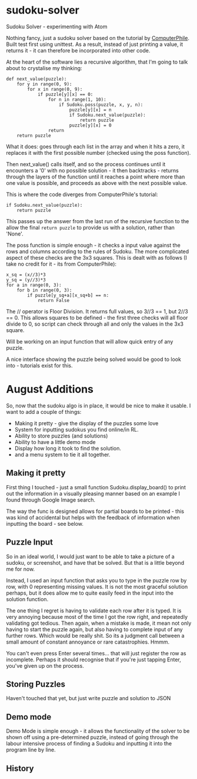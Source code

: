 # sudoku-solver

Sudoku Solver - experimenting with Atom

Nothing fancy, just a sudoku solver based on the tutorial by [ComputerPhile](#https://www.youtube.com/watch?v=G_UYXzGuqvM). Built test first using unittest. As a result, instead of just printing a value, it returns it - it can therefore be incorporated into other code.

At the heart of the software lies a recursive algorithm, that I'm going to talk about to crystalise my thinking:

```
def next_value(puzzle):
    for y in range(0, 9):
        for x in range(0, 9):
            if puzzle[y][x] == 0:
                for n in range(1, 10):
                    if Sudoku.poss(puzzle, x, y, n):
                        puzzle[y][x] = n
                        if Sudoku.next_value(puzzle):
                            return puzzle
                        puzzle[y][x] = 0
                return
    return puzzle
```

What it does: goes through each list in the array and when it hits a zero, it replaces it with the first possible number (checked using the poss function).

Then next_value() calls itself, and so the process continues until it encounters a '0' with no possible solution - it then backtracks - returns through the layers of the function until it reaches a point where more than one value is possible, and proceeds as above with the next possible value.

This is where the code diverges from ComputerPhile's tutorial:

```
if Sudoku.next_value(puzzle):
    return puzzle
```

This passes up the answer from the last run of the recursive function to the allow the final `return puzzle` to provide us with a solution, rather than 'None'.

The poss function is simple enough - it checks a input value against the rows and columns according to the rules of Sudoku. The more complicated aspect of these checks are the 3x3 squares. This is dealt with as follows (I take no credit for it - its from ComputerPhile):

```
x_sq = (x//3)*3
y_sq = (y//3)*3
for a in range(0, 3):
    for b in range(0, 3):
        if puzzle[y_sq+a][x_sq+b] == n:
            return False
```

The // operator is Floor Division. It returns full values, so 3//3 == 1, but 2//3 == 0. This allows squares to be defined - the first three checks will all floor divide to 0, so script can check through all and only the values in the 3x3 square.

Will be working on an input function that will allow quick entry of any puzzle.

A nice interface showing the puzzle being solved would be good to look into - tutorials exist for this.

# August Additions

So, now that the sudoku algo is in place, it would be nice to make it usable. I want to add a couple of things:

- Making it pretty - give the display of the puzzles some love
- System for inputting sudokus you find online/in RL.
- Ability to store puzzles (and solutions)
- Ability to have a little demo mode
- Display how long it took to find the solution.
- and a menu system to tie it all together.

## Making it pretty

First thing I touched - just a small function Sudoku.display_board() to print out the information in a visually pleasing manner based on an example I found through Google Image search. 

The way the func is designed allows for partial boards to be printed - this was kind of accidental but helps with the feedback of information when inputting the board - see below.

## Puzzle Input

So in an ideal world, I would just want to be able to take a picture of a sudoku, or screenshot, and have that be solved. But that is a little beyond me for now.

Instead, I used an input function that asks you to type in the puzzle row by row, with 0 representing missing values. It is not the most graceful solution perhaps, but it does allow me to quite easily feed in the input into the solution function.

The one thing I regret is having to validate each row after it is typed. It is very annoying because most of the time I got the row right, and repeatedly validating got tedious. Then again, when a mistake is made, it mean not only having to start the puzzle again, but also having to complete input of any further rows. Which would be really shit. So its a judgment call between a small amount of constant annoyance or rare catastrophies. Hmmm.

You can't even press Enter several times... that will just register the row as incomplete. Perhaps it should recognise that if you're just tapping Enter, you've given up on the process. 

## Storing Puzzles

Haven't touched that yet, but just write puzzle and solution to JSON

## Demo mode

Demo Mode is simple enough - it allows the functionality of the solver to be shown off using a pre-determined puzzle, instead of going through the labour intensive process of finding a Sudoku and inputting it into the program line by line.

## History



